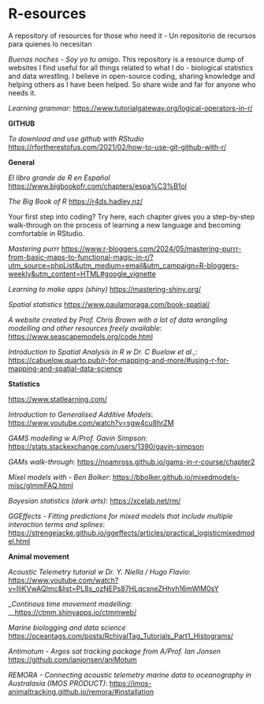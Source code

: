 # R-esources
A repository of resources for those who need it - Un repositorio de recursos para quienes lo necesitan

_Buenas noches - Soy yo tu amigo_.
This repository is a resource dump of websites I find useful for all things related to what I do - biological statistics and data wrestling. I believe in open-source coding, sharing knowledge and helping others as I have been helped. So share wide and far for anyone who needs it.

_Learning grammar_:
https://www.tutorialgateway.org/logical-operators-in-r/

**GITHUB**

_To download and use github with RStudio_
https://rfortherestofus.com/2021/02/how-to-use-git-github-with-r/


**General**

_El libro grande de R en Español_
https://www.bigbookofr.com/chapters/espa%C3%B1ol

_The Big Book of R_
https://r4ds.hadley.nz/ 

Your first step into coding? Try here, each chapter gives you a step-by-step walk-through on the process of learning a new language and becoming comfortable in RStudio. 

_Mastering purrr_
https://www.r-bloggers.com/2024/05/mastering-purrr-from-basic-maps-to-functional-magic-in-r/?utm_source=phpList&utm_medium=email&utm_campaign=R-bloggers-weekly&utm_content=HTML#google_vignette

_Learning to make apps (shiny)_
https://mastering-shiny.org/

_Spatial statistics_
https://www.paulamoraga.com/book-spatial/

_A website created by Prof. Chris Brown with a lot of data wrangling modelling and other resources freely available_:
https://www.seascapemodels.org/code.html

_Introduction to Spatial Analysis in R w Dr. C Buelow et al.,_:
https://cabuelow.quarto.pub/r-for-mapping-and-more/#using-r-for-mapping-and-spatial-data-science

**Statistics**

https://www.statlearning.com/

_Introduction to Generalised Additive Models_:
https://www.youtube.com/watch?v=sgw4cu8hrZM 

_GAMS modelling w A/Prof. Gavin Simpson_:
https://stats.stackexchange.com/users/1390/gavin-simpson

_GAMs walk-through_:
https://noamross.github.io/gams-in-r-course/chapter2

_Mixel models with - Ben Bolker_:
https://bbolker.github.io/mixedmodels-misc/glmmFAQ.html

_Bayesian statistics (dark arts)_:
https://xcelab.net/rm/

_GGEffects - Fitting predictions for mixed models that include multiple interaction terms and splines_:
https://strengejacke.github.io/ggeffects/articles/practical_logisticmixedmodel.html

**Animal movement**

_Acoustic Telemetry tutorial w Dr. Y. Niella / Hugo Flavio_:
https://www.youtube.com/watch?v=IIiKVwAQImc&list=PL8s_ozNEPs87HLqcsneZHhvh16mWlM0sY

__Continous time movement modelling_:
__https://ctmm.shinyapps.io/ctmmweb/

_Marine biologging and data science_
https://oceantags.com/posts/RchivalTag_Tutorials_Part1_Histograms/

_Antimotum - Argos sat tracking package from A/Prof. Ian Jonsen_
https://github.com/ianjonsen/aniMotum

_REMORA - Connecting acoustic telemetry marine data to oceanography in Australasia (IMOS PRODUCT)_:
https://imos-animaltracking.github.io/remora/#installation


